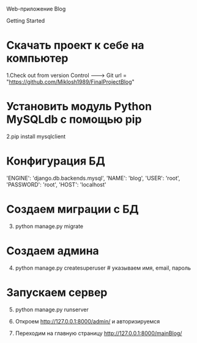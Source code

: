 Web-приложение Blog

Getting Started

# Скачать проект к себе на компьютер
1.Check out from version Control ---> Git
  url =  "https://github.com/Miklosh1989/FinalProjectBlog"	
  
# Установить модуль Python MySQLdb с помощью pip
2.pip install mysqlclient

# Конфигурация БД
'ENGINE': 'django.db.backends.mysql',
        'NAME': 'blog',
        'USER': 'root',
        'PASSWORD': 'root',
        'HOST': 'localhost'

# Создаем миграции с БД
3. python manage.py migrate

# Создаем админа
4. python manage.py createsuperuser # указываем имя, email, пароль

# Запускаем сервер
5. python manage.py runserver

6. Откроем  http://127.0.0.1:8000/admin/ и авторизируемся

7. Переходим на главную страницу http://127.0.0.1:8000/mainBlog/
